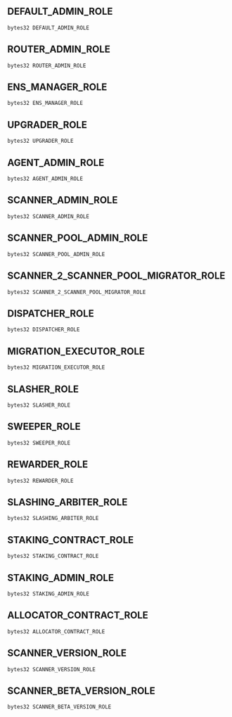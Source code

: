 ## DEFAULT_ADMIN_ROLE

```solidity
bytes32 DEFAULT_ADMIN_ROLE
```

## ROUTER_ADMIN_ROLE

```solidity
bytes32 ROUTER_ADMIN_ROLE
```

## ENS_MANAGER_ROLE

```solidity
bytes32 ENS_MANAGER_ROLE
```

## UPGRADER_ROLE

```solidity
bytes32 UPGRADER_ROLE
```

## AGENT_ADMIN_ROLE

```solidity
bytes32 AGENT_ADMIN_ROLE
```

## SCANNER_ADMIN_ROLE

```solidity
bytes32 SCANNER_ADMIN_ROLE
```

## SCANNER_POOL_ADMIN_ROLE

```solidity
bytes32 SCANNER_POOL_ADMIN_ROLE
```

## SCANNER_2_SCANNER_POOL_MIGRATOR_ROLE

```solidity
bytes32 SCANNER_2_SCANNER_POOL_MIGRATOR_ROLE
```

## DISPATCHER_ROLE

```solidity
bytes32 DISPATCHER_ROLE
```

## MIGRATION_EXECUTOR_ROLE

```solidity
bytes32 MIGRATION_EXECUTOR_ROLE
```

## SLASHER_ROLE

```solidity
bytes32 SLASHER_ROLE
```

## SWEEPER_ROLE

```solidity
bytes32 SWEEPER_ROLE
```

## REWARDER_ROLE

```solidity
bytes32 REWARDER_ROLE
```

## SLASHING_ARBITER_ROLE

```solidity
bytes32 SLASHING_ARBITER_ROLE
```

## STAKING_CONTRACT_ROLE

```solidity
bytes32 STAKING_CONTRACT_ROLE
```

## STAKING_ADMIN_ROLE

```solidity
bytes32 STAKING_ADMIN_ROLE
```

## ALLOCATOR_CONTRACT_ROLE

```solidity
bytes32 ALLOCATOR_CONTRACT_ROLE
```

## SCANNER_VERSION_ROLE

```solidity
bytes32 SCANNER_VERSION_ROLE
```

## SCANNER_BETA_VERSION_ROLE

```solidity
bytes32 SCANNER_BETA_VERSION_ROLE
```